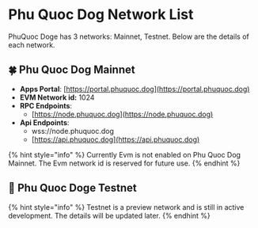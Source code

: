 # Phu Quoc Dog Network List

PhuQuoc Doge has 3 networks: Mainnet, Testnet. Below are the details of each network.

## 🍀 Phu Quoc Dog Mainnet

* **Apps Portal**: [https://portal.phuquoc.dog](https://portal.phuquoc.dog)
* **EVM Network id:** 1024
* **RPC Endpoints**:
  * [https://node.phuquoc.dog](https://node.phuquoc.dog)
* **Api Endpoints**:
  * wss://node.phuquoc.dog
  * [https://api.phuquoc.dog](https://api.phuquoc.dog)

{% hint style="info" %}
Currently Evm is not enabled on Phu Quoc Dog Mainnet. The Evm network id is reserved for future use.
{% endhint %}

## 🌴 Phu Quoc Doge Testnet

{% hint style="info" %}
Testnet is a preview network and is still in active development. The details will be updated later.
{% endhint %}

